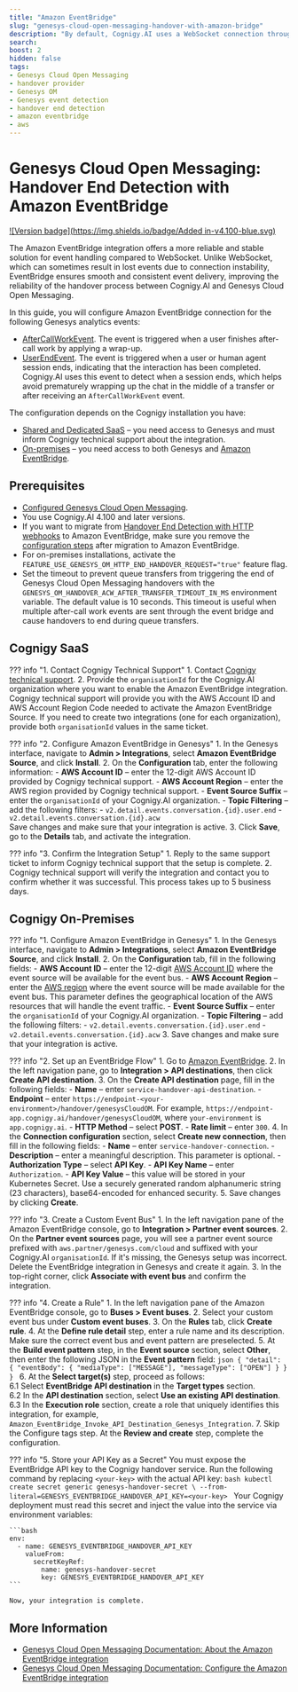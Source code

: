 ```yaml
---
title: "Amazon EventBridge"
slug: "genesys-cloud-open-messaging-handover-with-amazon-bridge"
description: "By default, Cognigy.AI uses a WebSocket connection through the Notifications API to detect handover completion. Alternatively, you can use HTTP webhooks with Triggers and Web Services Data Actions to send requests to Cognigy.AI."
search:
boost: 2
hidden: false
tags:
- Genesys Cloud Open Messaging
- handover provider
- Genesys OM
- Genesys event detection
- handover end detection
- amazon eventbridge
- aws
---
```


# Genesys Cloud Open Messaging: Handover End Detection with Amazon EventBridge

[![Version badge](https://img.shields.io/badge/Added in-v4.100-blue.svg)](../../../release-notes/4.100.md)

The Amazon EventBridge integration offers a more reliable and stable solution for event handling compared to WebSocket. 
Unlike WebSocket, which can sometimes result in lost events due to connection instability, EventBridge ensures smooth and consistent event delivery, improving the reliability of the handover process between Cognigy.AI and Genesys Cloud Open Messaging.

In this guide, you will configure Amazon EventBridge connection for the following Genesys analytics events:

- [AfterCallWorkEvent](https://developer.genesys.cloud/analyticsdatamanagement/analytics/detail/analytics-detail-events#aftercallworkevent). The event is triggered when a user finishes after-call work by applying a wrap-up.
- [UserEndEvent](https://developer.genesys.cloud/analyticsdatamanagement/analytics/detail/analytics-detail-events#userendevent). The event is triggered when a user or human agent session ends, indicating that the interaction has been completed. Cognigy.AI uses this event to detect when a session ends, which helps avoid prematurely wrapping up the chat in the middle of a transfer or after receiving an `AfterCallWorkEvent` event.

The configuration depends on the Cognigy installation you have:

- [Shared and Dedicated SaaS](#cognigy-saas) – you need access to Genesys and must inform Cognigy technical support about the integration.
- [On-premises](#cognigy-on-premises) – you need access to both Genesys and [Amazon EventBridge](https://aws.amazon.com/eventbridge/).

## Prerequisites

- [Configured Genesys Cloud Open Messaging](genesys-cloud-open-messaging.md). 
- You use Cognigy.AI 4.100 and later versions. 
- If you want to migrate from [Handover End Detection with HTTP webhooks](genesys-cloud-open-messaging-handover-end-detection.md) to Amazon EventBridge, make sure you remove the [configuration steps](genesys-cloud-open-messaging-handover-end-detection.md#configuration-steps) after migration to Amazon EventBridge.
- For on-premises installations, activate the `FEATURE_USE_GENESYS_OM_HTTP_END_HANDOVER_REQUEST="true"` feature flag.
- Set the timeout to prevent queue transfers from triggering the end of Genesys Cloud Open Messaging handovers with the `GENESYS_OM_HANDOVER_ACW_AFTER_TRANSFER_TIMEOUT_IN_MS` environment variable. The default value is 10 seconds. This timeout is useful when multiple after-call work events are sent through the event bridge and cause handovers to end during queue transfers.

## Cognigy SaaS

??? info "1. Contact Cognigy Technical Support"
    1. Contact [Cognigy technical support](../../../help/get-help.md).
    2. Provide the `organisationId` for the Cognigy.AI organization where you want to enable the Amazon EventBridge integration. Cognigy technical support will provide you with the AWS Account ID and AWS Account Region Code needed to activate the Amazon EventBridge Source. If you need to create two integrations (one for each organization), provide both `organisationId` values in the same ticket.

??? info "2. Configure Amazon EventBridge in Genesys"
    1. In the Genesys interface, navigate to **Admin > Integrations**, select **Amazon EventBridge Source**, and click **Install**.
    2. On the **Configuration** tab, enter the following information:
        - **AWS Account ID** – enter the 12-digit AWS Account ID provided by Cognigy technical support.
        - **AWS Account Region** – enter the AWS region provided by Cognigy technical support.
        - **Event Source Suffix** – enter the `organisationId` of your Cognigy.AI organization.
        - **Topic Filtering** – add the following filters:
            - `v2.detail.events.conversation.{id}.user.end`
            - `v2.detail.events.conversation.{id}.acw`<br>
        Save changes and make sure that your integration is active.
    3. Click **Save**, go to the **Details** tab, and activate the integration.

??? info "3. Confirm the Integration Setup"
    1. Reply to the same support ticket to inform Cognigy technical support that the setup is complete.
    2. Cognigy technical support will verify the integration and contact you to confirm whether it was successful. This process takes up to 5 business days.

## Cognigy On-Premises

??? info "1. Configure Amazon EventBridge in Genesys"
    1. In the Genesys interface, navigate to **Admin > Integrations**, select **Amazon EventBridge Source**, and click **Install**.
    2. On the **Configuration** tab, fill in the following fields:
        - **AWS Account ID** – enter the 12-digit [AWS Account ID](https://docs.aws.amazon.com/accounts/latest/reference/manage-acct-identifiers.html) where the event source will be available for the event bus.
        - **AWS Account Region** – enter the [AWS region](https://docs.aws.amazon.com/eventbridge/latest/userguide/eb-saas.html) where the event source will be made available for the event bus. This parameter defines the geographical location of the AWS resources that will handle the event traffic.
        - **Event Source Suffix** – enter the `organisationId` of your Cognigy.AI organization.
        - **Topic Filtering** – add the following filters:
            - `v2.detail.events.conversation.{id}.user.end`
            - `v2.detail.events.conversation.{id}.acw`
    3. Save changes and make sure that your integration is active.

??? info "2. Set up an EventBridge Flow"
    1. Go to [Amazon EventBridge](https://console.aws.amazon.com/events).
    2. In the left navigation pane, go to **Integration > API destinations**, then click **Create API destination**.
    3. On the **Create API destination** page, fill in the following fields:
        - **Name** – enter `service-handover-api-destination`. 
        - **Endpoint** – enter `https://endpoint-<your-environment>/handover/genesysCloudOM`. For example, `https://endpoint-app.cognigy.ai/handover/genesysCloudOM`, where `your-environment` is `app.cognigy.ai`.
        - **HTTP Method** – select **POST**.
        - **Rate limit** – enter `300`.
    4. In the **Connection configuration** section, select **Create new connection**, then fill in the following fields:
        - **Name** – enter `service-handover-connection`.
        - **Description** – enter a meaningful description. This parameter is optional.
        - **Authorization Type** – select **API Key**.
        - **API Key Name** – enter `Authorization`. 
        - **API Key Value** – this value will be stored in your Kubernetes Secret. Use a securely generated random alphanumeric string (23 characters), base64-encoded for enhanced security.
    5. Save changes by clicking **Create**.

??? info "3. Create a Custom Event Bus"
    1. In the left navigation pane of the Amazon EventBridge console, go to **Integration > Partner event sources**.
    2. On the **Partner event sources** page, you will see a partner event source prefixed with `aws.partner/genesys.com/cloud` and suffixed with your Cognigy.AI `organisationId`. If it's missing, the Genesys setup was incorrect. Delete the EventBridge integration in Genesys and create it again.
    3. In the top-right corner, click **Associate with event bus** and confirm the integration.

??? info "4. Create a Rule"
    1. In the left navigation pane of the Amazon EventBridge console, go to **Buses > Event buses**.
    2. Select your custom event bus under **Custom event buses**.
    3. On the **Rules** tab, click **Create rule**.
    4. At the **Define rule detail** step, enter a rule name and its description. Make sure the correct event bus and event pattern are preselected.
    5. At the **Build event pattern** step, in the **Event source** section, select **Other**, then enter the following JSON in the **Event pattern** field:
        ```json
        {
        "detail": {
            "eventBody": {
            "mediaType": ["MESSAGE"],
            "messageType": ["OPEN"]
            }
          }
        }
        ```
    6. At the **Select target(s)** step, proceed as follows:<br>
        6.1 Select **EventBridge API destination** in the **Target types** section.<br>
        6.2 In the **API destination** section, select **Use an existing API destination**.<br>
        6.3 In the **Execution role** section, create a role that uniquely identifies this integration, for example, `Amazon_EventBridge_Invoke_API_Destination_Genesys_Integration`.
    7. Skip the Configure tags step. At the **Review and create** step, complete the configuration.

??? info "5. Store your API Key as a Secret"
    You must expose the EventBridge API key to the Cognigy handover service.
    Run the following command by replacing `<your-key>` with the actual API key:
    ```bash
    kubectl create secret generic genesys-handover-secret \
    --from-literal=GENESYS_EVENTBRIDGE_HANDOVER_API_KEY=<your-key>
    ```
    Your Cognigy deployment must read this secret and inject the value into the service via environment variables:

    ```bash
    env:
      - name: GENESYS_EVENTBRIDGE_HANDOVER_API_KEY
        valueFrom:
          secretKeyRef:
            name: genesys-handover-secret
            key: GENESYS_EVENTBRIDGE_HANDOVER_API_KEY
    ```

    Now, your integration is complete.
    
## More Information

- [Genesys Cloud Open Messaging Documentation: About the Amazon EventBridge integration](https://help.mypurecloud.com/articles/about-the-amazon-eventbridge-integration/)
- [Genesys Cloud Open Messaging Documentation: Configure the Amazon EventBridge integration](https://help.mypurecloud.com/articles/configure-the-amazon-eventbridge-integration/)